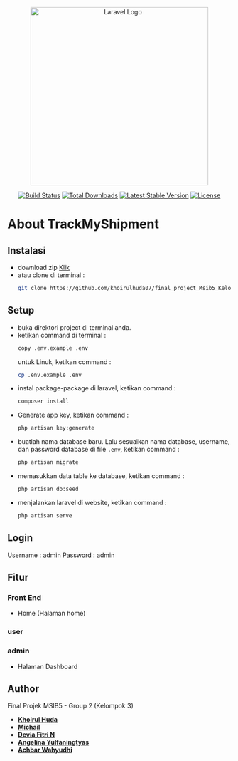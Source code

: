 <p align="center"><a href="https://laravel.com" target="_blank"><img src="https://raw.githubusercontent.com/laravel/art/master/logo-lockup/5%20SVG/2%20CMYK/1%20Full%20Color/laravel-logolockup-cmyk-red.svg" width="400" alt="Laravel Logo"></a></p>

<p align="center">
<a href="https://laravel.com/docs/10.x/testing"><img src="https://github.com/laravel/framework/workflows/tests/badge.svg" alt="Build Status"></a>
<a href="https://laravel.com/docs/10.x/installation"><img src="https://img.shields.io/packagist/dt/laravel/framework" alt="Total Downloads"></a>
<a href="https://laravel.com/docs/10.x/starter-kits#laravel-breeze"><img src="https://img.shields.io/packagist/v/laravel/framework" alt="Latest Stable Version"></a>
<a href="https://laravel.com/"><img src="https://img.shields.io/packagist/l/laravel/framework" alt="License"></a>
</p>

# About TrackMyShipment

## Instalasi
- download zip <a href="https://github.com/khoirulhuda07/final_project_Msib5_Kelompok3/archive/refs/heads/master.zip">Klik</a> 
- atau clone di terminal :
    ```bash
    git clone https://github.com/khoirulhuda07/final_project_Msib5_Kelompok3.git
    ```

## Setup
- buka direktori project di terminal anda.
- ketikan command di terminal :
  ```bash
  copy .env.example .env
  ```
  untuk Linuk, ketikan command :
  ```bash
  cp .env.example .env
  ```
- instal package-package di laravel, ketikan command :
  ```bash
  composer install
  ```
- Generate app key, ketikan command :
  ```bash
  php artisan key:generate
  ```
- buatlah nama database baru. Lalu sesuaikan nama database, username, dan password database di file `.env`, ketikan command :
  ```bash
  php artisan migrate
  ```
- memasukkan data table ke database, ketikan command :
  ```bash
  php artisan db:seed
  ```
- menjalankan laravel di website, ketikan command :
  ```bash
  php artisan serve
  ```

## Login
Username : admin
Password : admin

## Fitur
### Front End
- Home (Halaman home) 

### user

### admin
- Halaman Dashboard

## Author
Final Projek MSIB5 - Group 2 (Kelompok 3)

- **[Khoirul Huda](https://github.com/khoirulhuda07)**
- **[Michail](https://github.com/michailtjhang)**
- **[Devia Fitri N](https://github.com/deviafnopiani)**
- **[Angelina Yulfaningtyas](https://github.com/angelin00)**
- **[Achbar Wahyudhi](https://github.com/achbar2001)**
